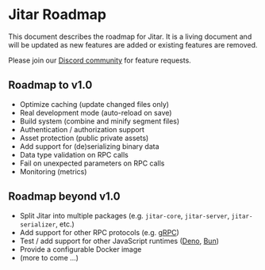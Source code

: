 
# Jitar Roadmap

This document describes the roadmap for Jitar. It is a living document and will be updated as new features are added or existing features are removed.

Please join our [Discord community](https://discord.gg/Bqwy8azp5R) for feature requests.

## Roadmap to v1.0

* Optimize caching (update changed files only)
* Real development mode (auto-reload on save)
* Build system (combine and minify segment files)
* Authentication / authorization support
* Asset protection (public private assets)
* Add support for (de)serializing binary data
* Data type validation on RPC calls
* Fail on unexpected parameters on RPC calls
* Monitoring (metrics)

## Roadmap beyond v1.0

* Split Jitar into multiple packages (e.g. `jitar-core`, `jitar-server`, `jitar-serializer`, etc.)
* Add support for other RPC protocols (e.g. [gRPC](https://grpc.io/))
* Test / add support for other JavaScript runtimes ([Deno](https://deno.land/), [Bun](https://bun.sh/))
* Provide a configurable Docker image
* (more to come ...)
